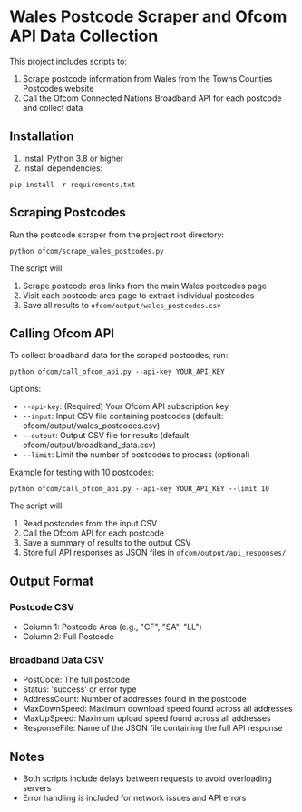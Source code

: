 # Wales Postcode Scraper and Ofcom API Data Collection

This project includes scripts to:
1. Scrape postcode information from Wales from the Towns Counties Postcodes website
2. Call the Ofcom Connected Nations Broadband API for each postcode and collect data

## Installation

1. Install Python 3.8 or higher
2. Install dependencies:
```
pip install -r requirements.txt
```

## Scraping Postcodes

Run the postcode scraper from the project root directory:
```
python ofcom/scrape_wales_postcodes.py
```

The script will:
1. Scrape postcode area links from the main Wales postcodes page
2. Visit each postcode area page to extract individual postcodes
3. Save all results to `ofcom/output/wales_postcodes.csv`

## Calling Ofcom API

To collect broadband data for the scraped postcodes, run:
```
python ofcom/call_ofcom_api.py --api-key YOUR_API_KEY
```

Options:
- `--api-key`: (Required) Your Ofcom API subscription key
- `--input`: Input CSV file containing postcodes (default: ofcom/output/wales_postcodes.csv)
- `--output`: Output CSV file for results (default: ofcom/output/broadband_data.csv)
- `--limit`: Limit the number of postcodes to process (optional)

Example for testing with 10 postcodes:
```
python ofcom/call_ofcom_api.py --api-key YOUR_API_KEY --limit 10
```

The script will:
1. Read postcodes from the input CSV
2. Call the Ofcom API for each postcode
3. Save a summary of results to the output CSV
4. Store full API responses as JSON files in `ofcom/output/api_responses/`

## Output Format

### Postcode CSV
- Column 1: Postcode Area (e.g., "CF", "SA", "LL")
- Column 2: Full Postcode

### Broadband Data CSV
- PostCode: The full postcode
- Status: 'success' or error type
- AddressCount: Number of addresses found in the postcode
- MaxDownSpeed: Maximum download speed found across all addresses
- MaxUpSpeed: Maximum upload speed found across all addresses
- ResponseFile: Name of the JSON file containing the full API response

## Notes

- Both scripts include delays between requests to avoid overloading servers
- Error handling is included for network issues and API errors 